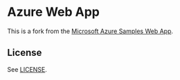 # Azure Web App

This is a fork from the 
[Microsoft Azure Samples Web App](https://github.com/Azure-Samples/app-service-web-dotnet-get-started.git).

## License

See [LICENSE](LICENSE).
